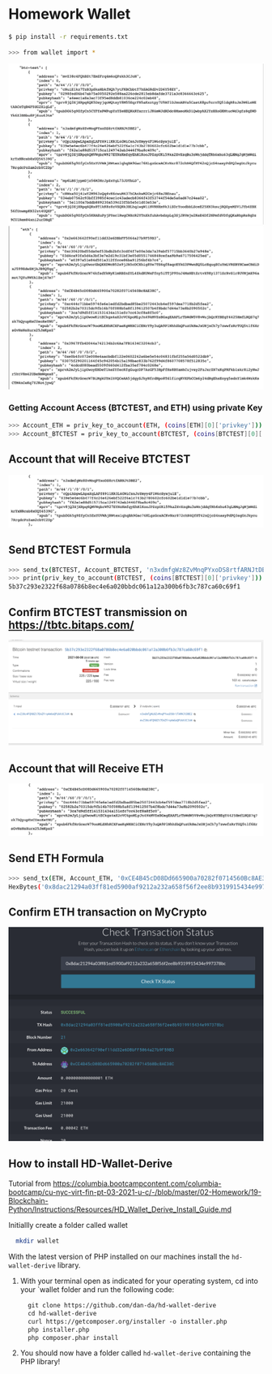 # Homework Wallet




```bash
$ pip install -r requirements.txt
```
```bash
>>> from wallet import *
```
![image](https://github.com/abacella/wallet/blob/main/Screenshots/btc_derive.png)
![image](https://github.com/abacella/wallet/blob/main/Screenshots/eth_derive.png)


### Getting Account Access (BTCTEST, and ETH) using private Key
```bash
>>> Account_ETH = priv_key_to_account(ETH, (coins[ETH][0]['privkey']))
>>> Account_BTCTEST = priv_key_to_account(BTCTEST, (coins[BTCTEST][0]['privkey']))
```
## Account that will Receive BTCTEST
![image](https://github.com/abacella/wallet/blob/main/Screenshots/btc_address.png)


## Send BTCTEST Formula
```bash
>>> send_tx(BTCTEST, Account_BTCTEST, 'n3xdmfgWz8ZvMnqPYxoDS8rtfARNJtDBE2', 0.0000001)
>>> print(priv_key_to_account(BTCTEST, (coins[BTCTEST][0]['privkey'])).get_transactions()[0])
5b37c293e2322f68a0786b8ec4e6a020bbdc061a12a300b6fb3c787ca60c69f1
```

## Confirm BTCTEST transmission on https://tbtc.bitaps.com/
![image](https://github.com/abacella/wallet/blob/main/Screenshots/btc_block.png)


## Account that will Receive ETH
![image](https://github.com/abacella/wallet/blob/main/Screenshots/eth_address.png)

## Send ETH Formula
```bash
>>> send_tx(ETH, Account_ETH, '0xCE4B45cD08Dd665900a70282f0714560Bc8AE38C', 1000)
HexBytes('0x8dac21294a03ff81ed5900af9212a232a658f56f2ee8b9319915434e997378bc')
```

## Confirm ETH transaction on MyCrypto
![image](https://github.com/abacella/wallet/blob/main/Screenshots/eth_mycrypto.png)


## How to install HD-Wallet-Derive
Tutorial from https://columbia.bootcampcontent.com/columbia-bootcamp/cu-nyc-virt-fin-pt-03-2021-u-c/-/blob/master/02-Homework/19-Blockchain-Python/Instructions/Resources/HD_Wallet_Derive_Install_Guide.md

Initiallly create a folder called wallet

```bash
  mkdir wallet
```

With the latest version of PHP installed on our machines install the `hd-wallet-derive` library.

1. With your terminal open as indicated for your operating system, cd into your `wallet folder and run the following code:

    ```shell
      git clone https://github.com/dan-da/hd-wallet-derive
      cd hd-wallet-derive
      curl https://getcomposer.org/installer -o installer.php
      php installer.php
      php composer.phar install
    ```

3. You should now have a folder called `hd-wallet-derive` containing the PHP library!










